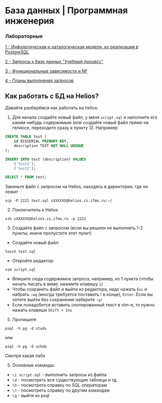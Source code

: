 # База данных | Программная инженерия

### Лабораторные
[1 - Инфологическая и даталогическая модели, их реализация в PostgreSQL](https://github.com/karillisa/Databases/tree/main/Laboratory%20work%201)

[2 - Запросы к базе данных "Учебный процесс"](https://github.com/karillisa/Databases/tree/main/Laboratory%20work%202)

[3 - Функциональные зависимости и NF](https://github.com/karillisa/Databases/tree/main/Laboratory%20work%203)

[4 - Планы выполнения запросов](https://github.com/karillisa/Databases/tree/main/Laboratory%20work%204)


## Как работать с БД на Helios?

Давайте разберёмся как работать на helios:

1. Для начала создайте новый файл, у меня `script.sql` и наполните его каким-нибудь содержимым (или создайте новый файл прямо на гелиосе, переходите сразу к пункту 3). Например:
```sql
CREATE TABLE test (
    id BIGSERIAL PRIMARY KEY,
    description TEXT NOT NULL UNIQUE
);

INSERT INTO test (description) VALUES
    ('test1'),
    ('test2');

SELECT * FROM test;
```
Закиньте файл с запросом на Helios, находясь в директории, где он лежит
```
scp -P 2222 test.sql sXXXXXX@helios.cs.ifmo.ru:~/
```
2. Поключитель к Helios
```
ssh sXXXXXX@helios.cs.ifmo.ru -p 2222
```
3. Создайте файл с запросом (если вы решили не выполнять 1-2 пункты, иначе пропустите этот пункт)
- Создайте новый файл:
```
touch test.sql
```
- Откройте редактор:
```
vim script.sql
```
- Впишите сюда содержимое запроса, например, из 1 пункта (чтобы начать писать в виме, нажмите клавишу `i`)
- Чтобы сохранить файл и выйти из редактора, надо нажать `Esc` и набрать `:wq` (иногда требуется поставить ! в конце), `Enter`. Если вы хотите выйти без сохранения наберите `:q!`
- Если понадобится вставить скопированный текст в vim-е, то нужно нажать клавиши `Shift + Ins`
  
5. Пропишите
```
psql -h pg -d studs
```
или 
```
psql -h pg -d ucheb
```
Смотря какая лаба

5. Основные команды:
- `\i script.sql` - выполнить запросы из файла
- `\d` - посмотреть все существующие таблицы и тд.
- `\h` - посмотреть справку по SQL операторам
- `\?` - посмотреть справку по другим командам
- `\q` - выйти из psql
